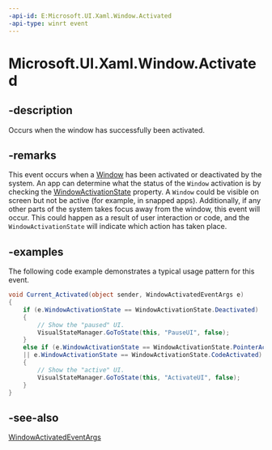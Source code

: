 ```yaml
---
-api-id: E:Microsoft.UI.Xaml.Window.Activated
-api-type: winrt event
---
```


<!-- Event syntax
public event Microsoft.UI.Xaml.WindowActivatedEventHandler Activated
-->

# Microsoft.UI.Xaml.Window.Activated

## -description

Occurs when the window has successfully been activated.

## -remarks

This event occurs when a [Window](window.md) has been activated or deactivated by the system. An app can determine what the status of the `Window` activation is by checking the [WindowActivationState](windowactivatedeventargs_windowactivationstate.md) property. A `Window` could be visible on screen but not be active (for example, in snapped apps). Additionally, if any other parts of the system takes focus away from the window, this event will occur. This could happen as a result of user interaction or code, and the `WindowActivationState` will indicate which action has taken place.

## -examples

The following code example demonstrates a typical usage pattern for this event.

```csharp
void Current_Activated(object sender, WindowActivatedEventArgs e)
{
    if (e.WindowActivationState == WindowActivationState.Deactivated)
    {
        // Show the "paused" UI. 
        VisualStateManager.GoToState(this, "PauseUI", false);
    }
    else if (e.WindowActivationState == WindowActivationState.PointerActivated 
    || e.WindowActivationState == WindowActivationState.CodeActivated)
    {
        // Show the "active" UI. 
        VisualStateManager.GoToState(this, "ActivateUI", false);
    }
}

```

## -see-also

[WindowActivatedEventArgs](windowactivatedeventargs.md)
